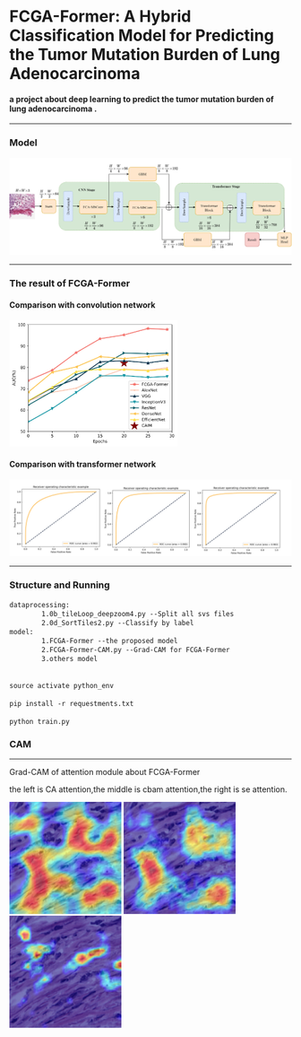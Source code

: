 # FCGA-Former: A Hybrid Classification Model for Predicting the Tumor Mutation Burden of Lung Adenocarcinoma

#### a project about deep learning to predict the tumor mutation burden of lung adenocarcinoma . 
***
### **Model**
<img src="img/FCGA-Former.png" alt="" title="">

***

### **The result of FCGA-Former**

#### Comparison with convolution network 

<img src="img/line.jpg" style="width:300px">

#### Comparison with transformer network 

<img src="img/auc.png" >

***

### **Structure and Running**
    dataprocessing:
            1.0b_tileLoop_deepzoom4.py --Split all svs files 
            2.0d_SortTiles2.py --Classify by label 
    model:
            1.FCGA-Former --the proposed model
            2.FCGA-Former-CAM.py --Grad-CAM for FCGA-Former
            3.others model


    source activate python_env

    pip install -r requestments.txt

    python train.py

### **CAM**
***

Grad-CAM of attention module about FCGA-Former 

the left is CA attention,the middle is cbam attention,the right is se attention.

<img src="img/imageca.png" style="width:200px" >
<img src="img/imagecbam.png" style="width:200px">
<img src="img/imagese.png" style="width:200px">

